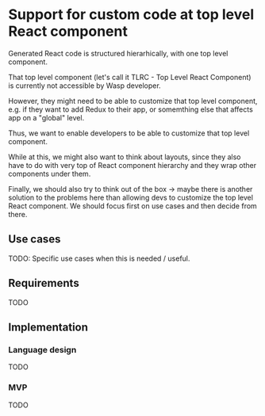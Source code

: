 # Support for custom code at top level React component

Generated React code is structured hierarhically, with one top level component.

That top level component (let's call it TLRC - Top Level React Component) is currently not accessible by Wasp developer.

However, they might need to be able to customize that top level component, e.g. if they want to add Redux to their app, or somemthing else that affects app on a "global" level.

Thus, we want to enable developers to be able to customize that top level component.

While at this, we might also want to think about layouts, since they also have to do with very top of React component hierarchy and they wrap other components under them.

Finally, we should also try to think out of the box -> maybe there is another solution to the problems here than allowing devs to customize the top level React component.
We should focus first on use cases and then decide from there.

## Use cases

TODO: Specific use cases when this is needed / useful.

## Requirements

TODO

## Implementation 

### Language design

TODO

### MVP

TODO

